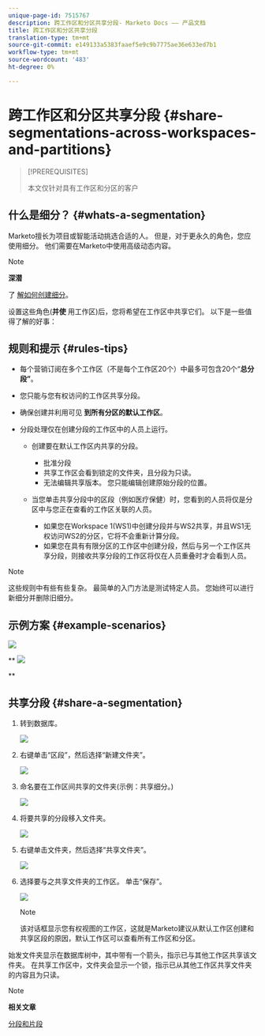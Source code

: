 ```yaml
---
unique-page-id: 7515767
description: 跨工作区和分区共享分段- Marketo Docs —— 产品文档
title: 跨工作区和分区共享分段
translation-type: tm+mt
source-git-commit: e149133a5383faaef5e9c9b7775ae36e633ed7b1
workflow-type: tm+mt
source-wordcount: '483'
ht-degree: 0%

---
```



# 跨工作区和分区共享分段 {#share-segmentations-across-workspaces-and-partitions}

>[!PREREQUISITES]
>
>本文仅针对具有工作区和分区的客户

## 什么是细分？ {#whats-a-segmentation}

Marketo擅长为项目或智能活动挑选合适的人。 但是，对于更永久的角色，您应使用细分。 他们需要在Marketo中使用高级动态内容。

>[!NOTE]
>
>**深潜**
>
>了 [解如何创建细分](../../../product-docs/personalization/segmentation-and-snippets/segmentation/create-a-segmentation.md)。

设置这些角色(**并使** 用工作区)后，您将希望在工作区中共享它们。 以下是一些值得了解的好事：

## 规则和提示 {#rules-tips}

* 每个营销订阅在多个工作区（不是每个工作区20个）中最多可包含20个“**总分段”**。
* 您只能与您有权访问的工作区共享分段。
* 确保创建并利用可见 **到所有分区的默认工作区**。

* 分段处理仅在创建分段的工作区中的人员上运行。

   * 创建要在默认工作区内共享的分段。

      * 批准分段
      * 共享工作区会看到锁定的文件夹，且分段为只读。
      * 无法编辑共享版本。 您只能编辑创建原始分段的位置。
   * 当您单击共享分段中的区段（例如医疗保健）时，您看到的人员将仅是分区中与您正在查看的工作区关联的人员。

      * 如果您在Workspace 1(WS1)中创建分段并与WS2共享，并且WS1无权访问WS2的分区，它将不会重新计算分段。
      * 如果您在具有有限分区的工作区中创建分段，然后与另一个工作区共享分段，则接收共享分段的工作区将仅在人员重叠时才会看到人员。


>[!NOTE]
>
>这些规则中有些有些复杂。 最简单的入门方法是测试特定人员。 您始终可以进行新细分并删除旧细分。

## 示例方案 {#example-scenarios}

![](assets/image2015-5-27-16-3a26-3a25.png)

** ![](assets/image2015-5-27-16-3a26-3a48.png)

**

## 共享分段 {#share-a-segmentation}

1. 转到数据库。

   ![](assets/image2017-3-29-8-3a15-3a40.png)

1. 右键单击“区段”，然后选择“新建文件夹”。

   ![](assets/image2017-3-29-8-3a40-3a31.png)

1. 命名要在工作区间共享的文件夹(示例：共享细分。)

   ![](assets/image2017-3-29-8-3a40-3a45.png)

1. 将要共享的分段移入文件夹。

   ![](assets/image2017-3-29-8-3a41-3a3.png)

1. 右键单击文件夹，然后选择“共享文件夹”。

   ![](assets/image2017-3-29-8-3a41-3a19.png)

1. 选择要与之共享文件夹的工作区。 单击“保存”。

   ![](assets/image2015-5-27-11-3a6-3a40.png)

   >[!NOTE]
   >
   >该对话框显示您有权视图的工作区，这就是Marketo建议从默认工作区创建和共享区段的原因，默认工作区可以查看所有工作区和分区。

始发文件夹显示在数据库树中，其中带有一个箭头，指示已与其他工作区共享该文件夹。 在共享工作区中，文件夹会显示一个锁，指示已从其他工作区共享文件夹的内容且为只读。

>[!NOTE]
>
>**相关文章**
>
>[分段和片段](http://docs.marketo.com/display/docs/segmentation+and+snippets)

